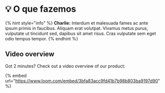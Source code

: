 # 💡 O que fazemos

{% hint style="info" %}
**Charlie:** Interdum et malesuada fames ac ante ipsum primis in faucibus. Aliquam erat volutpat. Vivamus metus purus, vulputate ut tincidunt sed, dapibus sit amet risus. Cras vulputate sem eget odio tempus tempor.
{% endhint %}

## Video overview

Got 2 minutes? Check out a video overview of our product:

{% embed url="https://www.loom.com/embed/3bfa83acc9fd41b7b98b803ba9197d90" %}
